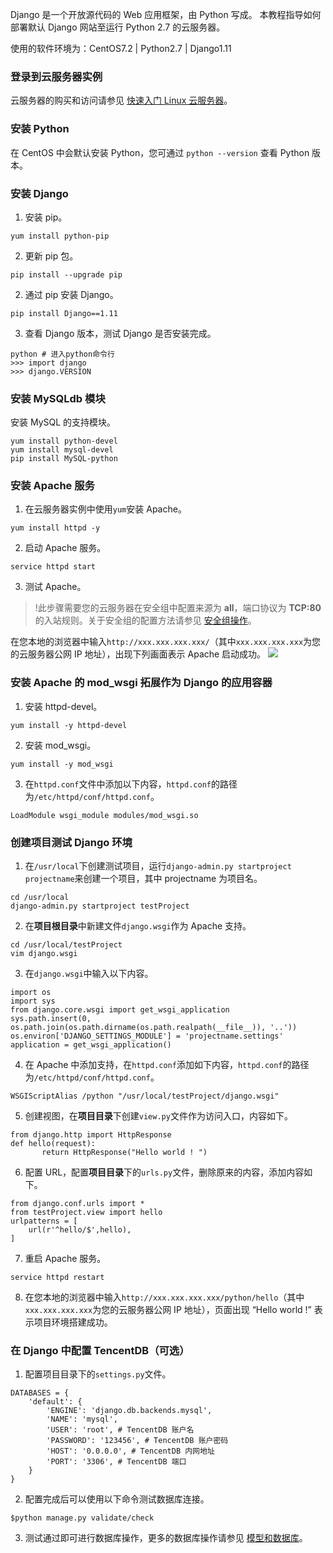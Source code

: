 Django 是一个开放源代码的 Web 应用框架，由 Python 写成。
本教程指导如何部署默认 Django 网站至运行 Python 2.7 的云服务器。

使用的软件环境为：CentOS7.2 | Python2.7 | Django1.11

### 登录到云服务器实例
云服务器的购买和访问请参见 [快速入门 Linux 云服务器](https://cloud.tencent.com/document/product/213/2936)。

### 安装 Python
在 CentOS 中会默认安装 Python，您可通过 `python --version` 查看 Python 版本。

### 安装 Django
1. 安装 pip。
```
yum install python-pip 
```
2. 更新 pip 包。
```
pip install --upgrade pip
```
2. 通过 pip 安装 Django。
```
pip install Django==1.11
```
3. 查看 Django 版本，测试 Django 是否安装完成。
```
python # 进入python命令行
>>> import django
>>> django.VERSION
```

### 安装 MySQLdb 模块
安装 MySQL 的支持模块。
```
yum install python-devel
yum install mysql-devel
pip install MySQL-python
```

### 安装 Apache 服务
1. 在云服务器实例中使用`yum`安装 Apache。
```
yum install httpd -y
```
2. 启动 Apache 服务。
```
service httpd start
```
3. 测试 Apache。
>!此步骤需要您的云服务器在安全组中配置来源为 **all**，端口协议为 **TCP:80** 的入站规则。关于安全组的配置方法请参见 [安全组操作](https://cloud.tencent.com/document/product/213/18197)。
>
在您本地的浏览器中输入`http://xxx.xxx.xxx.xxx/`（其中`xxx.xxx.xxx.xxx`为您的云服务器公网 IP 地址），出现下列画面表示 Apache 启动成功。
![](https://main.qcloudimg.com/raw/a8708d09de9280c730f47eb8289f7c47.png)

### 安装 Apache 的 mod_wsgi 拓展作为 Django 的应用容器
1. 安装 httpd-devel。
```
yum install -y httpd-devel
```
2. 安装 mod_wsgi。
```
yum install -y mod_wsgi
```
3. 在`httpd.conf`文件中添加以下内容，`httpd.conf`的路径为`/etc/httpd/conf/httpd.conf`。
```
LoadModule wsgi_module modules/mod_wsgi.so
```

### 创建项目测试 Django 环境
1. 在`/usr/local`下创建测试项目，运行`django-admin.py startproject projectname`来创建一个项目，其中 projectname 为项目名。
```
cd /usr/local
django-admin.py startproject testProject
```
2. 在**项目根目录**中新建文件`django.wsgi`作为 Apache 支持。
```
cd /usr/local/testProject
vim django.wsgi
```
3. 在`django.wsgi`中输入以下内容。
```
import os
import sys
from django.core.wsgi import get_wsgi_application
sys.path.insert(0, os.path.join(os.path.dirname(os.path.realpath(__file__)), '..'))
os.environ['DJANGO_SETTINGS_MODULE'] = 'projectname.settings'
application = get_wsgi_application()
```
4. 在 Apache 中添加支持，在`httpd.conf`添加如下内容，`httpd.conf`的路径为`/etc/httpd/conf/httpd.conf`。
```
WSGIScriptAlias /python "/usr/local/testProject/django.wsgi"
```
5. 创建视图，在**项目目录**下创建`view.py`文件作为访问入口，内容如下。
```
from django.http import HttpResponse
def hello(request):
       return HttpResponse("Hello world ! ")
```
6. 配置 URL，配置**项目目录**下的`urls.py`文件，删除原来的内容，添加内容如下。
```
from django.conf.urls import *
from testProject.view import hello
urlpatterns = [
    url(r'^hello/$',hello),
]
```
7. 重启 Apache 服务。
```
service httpd restart
```
8. 在您本地的浏览器中输入`http://xxx.xxx.xxx.xxx/python/hello`（其中`xxx.xxx.xxx.xxx`为您的云服务器公网 IP 地址），页面出现 “Hello world !” 表示项目环境搭建成功。

### 在 Django 中配置 TencentDB（可选）
1. 配置项目目录下的`settings.py`文件。
```
DATABASES = {
    'default': {
        'ENGINE': 'django.db.backends.mysql',
        'NAME': 'mysql',
        'USER': 'root', # TencentDB 账户名
        'PASSWORD': '123456', # TencentDB 账户密码
        'HOST': '0.0.0.0', # TencentDB 内网地址
        'PORT': '3306', # TencentDB 端口
    }
}
```
2. 配置完成后可以使用以下命令测试数据库连接。
```
$python manage.py validate/check
```
3. 测试通过即可进行数据库操作，更多的数据库操作请参见 [模型和数据库](https://docs.djangoproject.com/en/1.11/topics/db/)。
